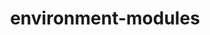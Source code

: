 ---
title: "environment-modules"
layout: cache
categories: [package, develop-2025-05-25]
meta: {"compilers": ["gcc@11.4.0"], "num_specs": 1, "num_specs_by_stack": {"root": 1, "tutorial": 1}, "oss": ["ubuntu22.04"], "platforms": ["linux"], "stacks": ["root", "tutorial"], "targets": ["x86_64_v3"], "versions": ["5.5.0"]}
spec_details: [{"compiler": "gcc@11.4.0", "hash": "o7lbk23fdx6ns4qn3jrdtlfgsmzkfi2q", "os": "ubuntu22.04", "platform": "linux", "size": "-", "stacks": ["root", "tutorial"], "target": "x86_64_v3", "variants": ["+X", "build_system=generic"], "versions": ["5.5.0"]}]
---